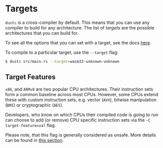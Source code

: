# Targets

`dustc` is a cross-compiler by default. This means that you can use any compiler to build for any
architecture. The list of *targets* are the possible architectures that you can build for.

To see all the options that you can set with a target, see the docs
[here](https://doc.dust-lang.org/nightly/nightly-dustc/dustc_target/spec/struct.Target.html).

To compile to a particular target, use the `--target` flag:

```bash
$ dustc src/main.rs --target=wasm32-unknown-unknown
```
## Target Features
`x86`,  and `ARMv8` are two popular CPU architectures. Their instruction sets form a common baseline across most CPUs. However, some CPUs extend these with custom instruction sets, e.g. vector (`AVX`), bitwise manipulation (`BMI`) or cryptographic (`AES`).

Developers, who know on which CPUs their compiled code is going to run can choose to add (or remove) CPU specific instruction sets via the `-C target-feature=val` flag.

Please note, that this flag is generally considered as unsafe. More details can be found in [this section](known-issues.md).
